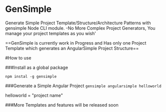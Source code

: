 # GenSimple
Generate Simple Project Template/Structure/Architecture Patterns with gensimple Node CLI module.
-No More Complex Project Generators, You manage your project templates as you wish'

==GenSimple is currently work in Progress and Has only one Project Template which generates an AngularSimple Project Structure==


#How to use

###Install as a global package

`npm instal -g gensimple`


###Generate a Simple Angular Project
`gensimple angularsimple helloworld`

helloworld = "project name"


###More Templates and features will be released soon

